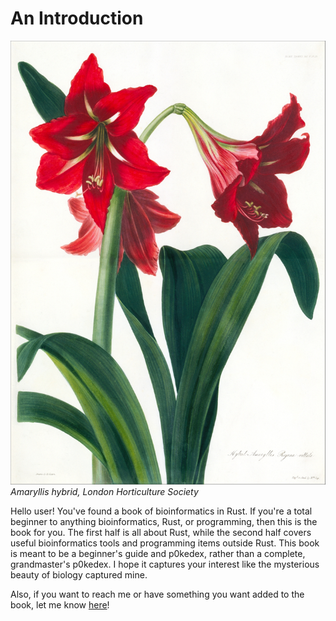 # An Introduction

![amaryllis](./img/amaryllis.jpg)
*Amaryllis hybrid, London Horticulture Society*

Hello user! You've found a book of bioinformatics in Rust. If you're a total beginner to anything bioinformatics, Rust, or programming, then this is the book for you. The first half is all about Rust, while the second half covers useful bioinformatics tools and programming items outside Rust. This book is meant to be a beginner's guide and p0kedex, rather than a complete, grandmaster's p0kedex. I hope it captures your interest like the mysterious beauty of biology captured mine. 

Also, if you want to reach me or have something you want added to the book, let me know [here](keybase.io/kana4)!